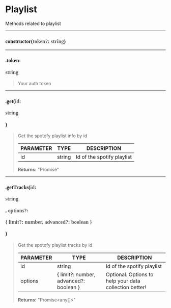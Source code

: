 # Playlist

Methods related to playlist

---
<h3 style="font-family: consolas;" id="constructor">constructor(<font style="opacity: 0.7; font-weight: light;">token?: string</font>)</h3>


---
<h3 style="font-family: consolas;" id="token">.token<font style="opacity: 0.7; font-weight: light;">: <p>string</p></font></h3>

> Your auth token
> 

---
<h3 style="font-family: consolas;" id="get">.get(<font style="opacity: 0.7; font-weight: light;">id: <p>string</p></font>)</h3>

> Get the spotofy playlist info by id
> 
> | PARAMETER   | TYPE    | DESCRIPTION    |
> |--------|---------|----------------|
> | id | string | Id of the spotify playlist |
> 
> **Returns:** "Promise<any>"

---
<h3 style="font-family: consolas;" id="gettracks">.getTracks(<font style="opacity: 0.7; font-weight: light;">id: <p>string</p>, options?: <p>{ limit?: number, advanced?: boolean }</p></font>)</h3>

> Get the spotofy playlist tracks by id
> 
> | PARAMETER   | TYPE    | DESCRIPTION    |
> |--------|---------|----------------|
> | id | string | Id of the spotify playlist |
> | options | { limit?: number, advanced?: boolean } | <font style="opacity: 07;">Optional. </font>Options to help your data collection better! |
> 
> **Returns:** "Promise<any[]>"